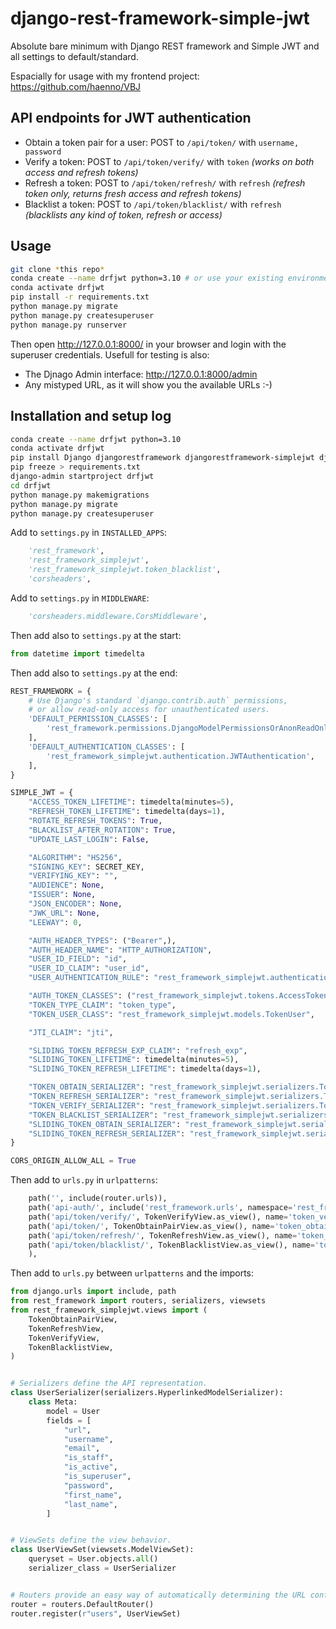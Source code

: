 # django-rest-framework-simple-jwt
Absolute bare minimum with Django REST framework and Simple JWT and all settings to default/standard.

Espacially for usage with my frontend project: <https://github.com/haenno/VBJ>

## API endpoints for JWT authentication

- Obtain a token pair for a user: POST to ``/api/token/`` with ``username, password``
- Verify a token: POST to ``/api/token/verify/`` with ``token``  *(works on both access and refresh tokens)*
- Refresh a token: POST to ``/api/token/refresh/`` with ``refresh`` *(refresh token only, returns fresh access and refresh tokens)*
- Blacklist a token: POST to ``/api/token/blacklist/`` with ``refresh`` *(blacklists any kind of token, refresh or access)*

## Usage

```bash
git clone *this repo*
conda create --name drfjwt python=3.10 # or use your existing environment
conda activate drfjwt
pip install -r requirements.txt
python manage.py migrate
python manage.py createsuperuser
python manage.py runserver
```

Then open <http://127.0.0.1:8000/> in your browser and login with the superuser credentials. Usefull for testing is also:

- The Djnago Admin interface: <http://127.0.0.1:8000/admin>
- Any mistyped URL, as it will show you the available URLs :-)

## Installation and setup log

```bash
conda create --name drfjwt python=3.10
conda activate drfjwt
pip install Django djangorestframework djangorestframework-simplejwt django-cors-headers
pip freeze > requirements.txt
django-admin startproject drfjwt
cd drfjwt
python manage.py makemigrations
python manage.py migrate
python manage.py createsuperuser
```


Add to ``settings.py`` in ``INSTALLED_APPS``: 

```python
    'rest_framework',
    'rest_framework_simplejwt',
    'rest_framework_simplejwt.token_blacklist',    
    'corsheaders',
```

Add to ``settings.py`` in ``MIDDLEWARE``:

```python
    'corsheaders.middleware.CorsMiddleware',
```

Then add also to ``settings.py`` at the start:

```python
from datetime import timedelta
```

Then add also to ``settings.py`` at the end:

```python
REST_FRAMEWORK = {
    # Use Django's standard `django.contrib.auth` permissions,
    # or allow read-only access for unauthenticated users.
    'DEFAULT_PERMISSION_CLASSES': [
        'rest_framework.permissions.DjangoModelPermissionsOrAnonReadOnly'
    ],    
    'DEFAULT_AUTHENTICATION_CLASSES': [
        'rest_framework_simplejwt.authentication.JWTAuthentication',
    ],
}

SIMPLE_JWT = {
    "ACCESS_TOKEN_LIFETIME": timedelta(minutes=5),
    "REFRESH_TOKEN_LIFETIME": timedelta(days=1),
    "ROTATE_REFRESH_TOKENS": True,
    "BLACKLIST_AFTER_ROTATION": True,
    "UPDATE_LAST_LOGIN": False,

    "ALGORITHM": "HS256",
    "SIGNING_KEY": SECRET_KEY,
    "VERIFYING_KEY": "",
    "AUDIENCE": None,
    "ISSUER": None,
    "JSON_ENCODER": None,
    "JWK_URL": None,
    "LEEWAY": 0,

    "AUTH_HEADER_TYPES": ("Bearer",),
    "AUTH_HEADER_NAME": "HTTP_AUTHORIZATION",
    "USER_ID_FIELD": "id",
    "USER_ID_CLAIM": "user_id",
    "USER_AUTHENTICATION_RULE": "rest_framework_simplejwt.authentication.default_user_authentication_rule",

    "AUTH_TOKEN_CLASSES": ("rest_framework_simplejwt.tokens.AccessToken",),
    "TOKEN_TYPE_CLAIM": "token_type",
    "TOKEN_USER_CLASS": "rest_framework_simplejwt.models.TokenUser",

    "JTI_CLAIM": "jti",

    "SLIDING_TOKEN_REFRESH_EXP_CLAIM": "refresh_exp",
    "SLIDING_TOKEN_LIFETIME": timedelta(minutes=5),
    "SLIDING_TOKEN_REFRESH_LIFETIME": timedelta(days=1),

    "TOKEN_OBTAIN_SERIALIZER": "rest_framework_simplejwt.serializers.TokenObtainPairSerializer",
    "TOKEN_REFRESH_SERIALIZER": "rest_framework_simplejwt.serializers.TokenRefreshSerializer",
    "TOKEN_VERIFY_SERIALIZER": "rest_framework_simplejwt.serializers.TokenVerifySerializer",
    "TOKEN_BLACKLIST_SERIALIZER": "rest_framework_simplejwt.serializers.TokenBlacklistSerializer",
    "SLIDING_TOKEN_OBTAIN_SERIALIZER": "rest_framework_simplejwt.serializers.TokenObtainSlidingSerializer",
    "SLIDING_TOKEN_REFRESH_SERIALIZER": "rest_framework_simplejwt.serializers.TokenRefreshSlidingSerializer",
}

CORS_ORIGIN_ALLOW_ALL = True

```

Then add to ``urls.py`` in ``urlpatterns``:

```python
    path('', include(router.urls)),
    path('api-auth/', include('rest_framework.urls', namespace='rest_framework'))
    path('api/token/verify/', TokenVerifyView.as_view(), name='token_verify'),
    path('api/token/', TokenObtainPairView.as_view(), name='token_obtain_pair'),
    path('api/token/refresh/', TokenRefreshView.as_view(), name='token_refresh'),
    path('api/token/blacklist/', TokenBlacklistView.as_view(), name='token_blacklist',
    ),    
```

Then add to ``urls.py`` between ``urlpatterns`` and the imports:

```python
from django.urls import include, path
from rest_framework import routers, serializers, viewsets
from rest_framework_simplejwt.views import (
    TokenObtainPairView,
    TokenRefreshView,
    TokenVerifyView,
    TokenBlacklistView,
)


# Serializers define the API representation.
class UserSerializer(serializers.HyperlinkedModelSerializer):
    class Meta:
        model = User
        fields = [
            "url",
            "username",
            "email",
            "is_staff",
            "is_active",
            "is_superuser",
            "password",
            "first_name",
            "last_name",
        ]


# ViewSets define the view behavior.
class UserViewSet(viewsets.ModelViewSet):
    queryset = User.objects.all()
    serializer_class = UserSerializer


# Routers provide an easy way of automatically determining the URL conf.
router = routers.DefaultRouter()
router.register(r"users", UserViewSet)
```
